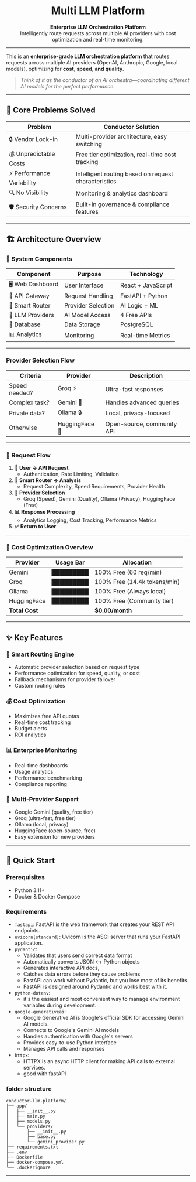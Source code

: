 <div align="center">

# Multi LLM Platform

**Enterprise LLM Orchestration Platform**  
Intelligently route requests across multiple AI providers with cost optimization and real-time monitoring.

</div>

---

This is an **enterprise-grade LLM orchestration platform** that routes requests across multiple AI providers (OpenAI, Anthropic, Google, local models), optimizing for **cost, speed, and quality**.

> _Think of it as the conductor of an AI orchestra—coordinating different AI models for the perfect performance._

---

## 🎯 Core Problems Solved

| Problem                    | Conductor Solution                                   |
| -------------------------- | ---------------------------------------------------- |
| 🔒 Vendor Lock-in          | Multi-provider architecture, easy switching          |
| 💰 Unpredictable Costs     | Free tier optimization, real-time cost tracking      |
| ⚡ Performance Variability | Intelligent routing based on request characteristics |
| 🔍 No Visibility           | Monitoring & analytics dashboard                     |
| 🛡️ Security Concerns       | Built-in governance & compliance features            |


---

## 🏗️ Architecture Overview

<!-- ![architechure](/images/architechure.png) -->

### 🧩 System Components

| Component        | Purpose            | Technology         |
| ---------------- | ------------------ | ------------------ |
| 🖥️ Web Dashboard | User Interface     | React + JavaScript |
| 🚀 API Gateway   | Request Handling   | FastAPI + Python   |
| 🧠 Smart Router  | Provider Selection | AI Logic + ML      |
| 🔌 LLM Providers | AI Model Access    | 4 Free APIs        |
| 💾 Database      | Data Storage       | PostgreSQL  |
| 📊 Analytics     | Monitoring         | Real-time Metrics  |

---

### Provider Selection Flow

| Criteria      | Provider       | Description                |
| ------------- | -------------- | -------------------------- |
| Speed needed? | Groq ⚡        | Ultra-fast responses       |
| Complex task? | Gemini 🧠      | Handles advanced queries   |
| Private data? | Ollama 🔒      | Local, privacy-focused     |
| Otherwise     | HuggingFace 🤗 | Open-source, community API |

---

### 🔄 Request Flow

1. **👤 User → API Request**
   - Authentication, Rate Limiting, Validation
2. **🧠 Smart Router → Analysis**
   - Request Complexity, Speed Requirements, Provider Health
3. **🤖 Provider Selection**
   - Groq (Speed), Gemini (Quality), Ollama (Privacy), HuggingFace (Free)
4. **📊 Response Processing**
   - Analytics Logging, Cost Tracking, Performance Metrics
5. **✅ Return to User**

---

### 💸 Cost Optimization Overview

| Provider       | Usage Bar | Allocation                   |
| -------------- | --------- | ---------------------------- |
| Gemini         | █████████ | 100% Free (60 req/min)       |
| Groq           | █████████ | 100% Free (14.4k tokens/min) |
| Ollama         | █████████ | 100% Free (Always local)     |
| HuggingFace    | █████████ | 100% Free (Community tier)   |
| **Total Cost** |           | **$0.00/month**              |

---

## ✨ Key Features

### 🎯 Smart Routing Engine

- Automatic provider selection based on request type
- Performance optimization for speed, quality, or cost
- Fallback mechanisms for provider failover
- Custom routing rules

### 💰 Cost Optimization

- Maximizes free API quotas
- Real-time cost tracking
- Budget alerts
- ROI analytics

### 📊 Enterprise Monitoring

- Real-time dashboards
- Usage analytics
- Performance benchmarking
- Compliance reporting

### 🔌 Multi-Provider Support

- Google Gemini (quality, free tier)
- Groq (ultra-fast, free tier)
- Ollama (local, privacy)
- HuggingFace (open-source, free)
- Easy extension for new providers

---

## 🚀 Quick Start

### Prerequisites

- Python 3.11+
- Docker & Docker Compose

### Requirements

- `fastapi`: FastAPI is the web framework that creates your REST API endpoints.
- `uvicorn[standard]`: Uvicorn is the ASGI server that runs your FastAPI application.
- `pydantic`: 
   - Validates that users send correct data format
   - Automatically converts JSON ↔ Python objects
   - Generates interactive API docs, 
   - Catches data errors before they cause problems
   - FastAPI can work without Pydantic, but you lose most of its benefits. 
   - FastAPI is designed around Pydantic and works best with it.
- `python-dotenv`: 
   - it's the easiest and most convenient way to manage environment variables during development.
- `google-generativeai`: 
   - Google Generative AI is Google's official SDK for accessing Gemini AI models.
   - Connects to Google's Gemini AI models
   - Handles authentication with Google's servers
   - Provides easy-to-use Python interface
   - Manages API calls and responses
- `httpx`:
   - HTTPX is an async HTTP client for making API calls to external services.
   - good with fastAPI

### folder structure

```
conductor-llm-platform/
├── app/
│   ├── __init__.py
│   ├── main.py
│   ├── models.py
│   └── providers/
│       ├── __init__.py
│       ├── base.py
│       └── gemini_provider.py
├── requirements.txt
├── .env
├── Dockerfile
├── docker-compose.yml
└── .dockerignore
```
---
